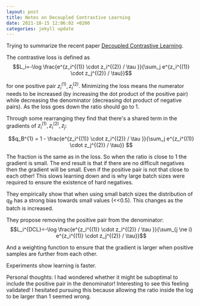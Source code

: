 ```yaml
---
layout: post
title: Notes on Decoupled Contrastive Learning 
date: 2021-10-15 12:06:02 +0200
categories: jekyll update
---
```


Trying to summarize the recent paper [Decoupled Contrastive Learning](https://arxiv.org/abs/2110.06848).

The contrastive loss is defined as 
$$L_i=-\log \frac{e^{z_i^{(1)} \cdot z_i^{(2)} / \tau }}{\sum_j e^{z_i^{(1)} \cdot z_j^{(2)} / \tau}}$$

for one positive pair $z_i^{(1)}, z_i^{(2)}$. Minimizing the loss means the numerator needs to be increased (by increasing the dot product of the positive pair) while decreasing the denominator (decreasing dot product of negative pairs). As the loss goes down the ratio should go to 1.

Through some rearranging they find that there's a shared term in the gradients of $z_i^{(1)}, z_i^{(2)}, z_j$:

$$q_B^{1} = 1 - \frac{e^{z_i^{(1)} \cdot z_i^{(2)} / \tau }}{\sum_j e^{z_i^{(1)} \cdot z_j^{(2)} / \tau}} $$

The fraction is the same as in the loss. So when the ratio is close to 1 the gradient is small. The end result is that if there are no difficult negatives then the gradient will be small. Even if the positive pair is not that close to each other!
This slows learning down and is why large batch sizes were required to ensure the existence of hard negatives.

They empirically show that when using small batch sizes the distribution of $q_B$ has a strong bias towards small values (<<0.5). This changes as the batch is increased.

They propose removing the positive pair from the denominator:
$$L_i^{DCL}=-\log \frac{e^{z_i^{(1)} \cdot z_i^{(2)} / \tau }}{\sum_{j \ne i} e^{z_i^{(1)} \cdot z_j^{(2)} / \tau}}$$

And a weighting function to ensure that the gradient is larger when positive samples are further from each other.

Experiments show learning is faster.

Personal thoughts: I had wondered whether it might be suboptimal to include the positive pair in the denominator! Interesting to see this feeling validated! I hesitated pursuing this because allowing the ratio inside the log to be larger than 1 seemed wrong.

